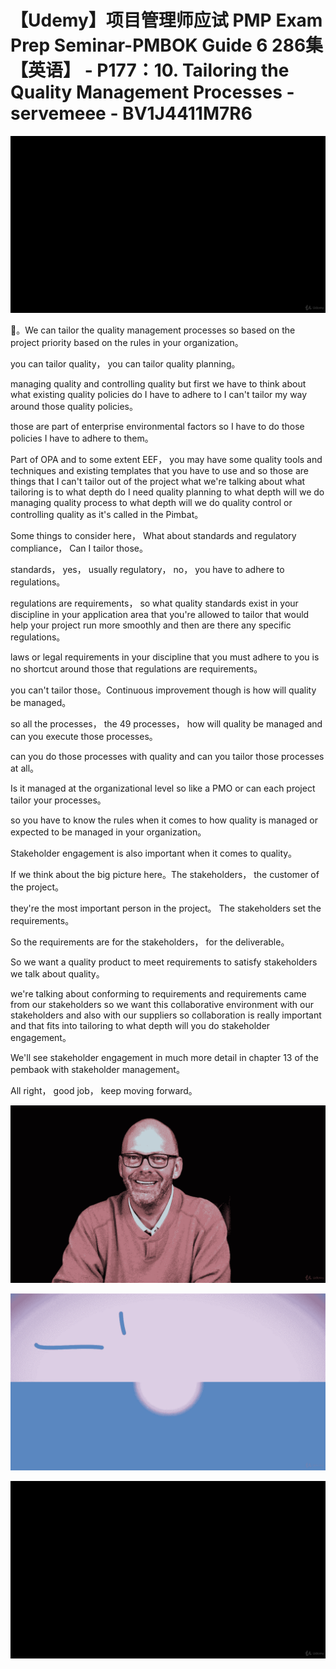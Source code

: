 # 【Udemy】项目管理师应试 PMP Exam Prep Seminar-PMBOK Guide 6  286集【英语】 - P177：10. Tailoring the Quality Management Processes - servemeee - BV1J4411M7R6

![](img/4549730606aa7f2a8b69fccc81a951fa_0.png)

🎼。We can tailor the quality management processes so based on the project priority based on the rules in your organization。

 you can tailor quality， you can tailor quality planning。

 managing quality and controlling quality but first we have to think about what existing quality policies do I have to adhere to I can't tailor my way around those quality policies。

 those are part of enterprise environmental factors so I have to do those policies I have to adhere to them。

Part of OPA and to some extent EEF， you may have some quality tools and techniques and existing templates that you have to use and so those are things that I can't tailor out of the project what we're talking about what tailoring is to what depth do I need quality planning to what depth will we do managing quality process to what depth will we do quality control or controlling quality as it's called in the Pimbat。

Some things to consider here， What about standards and regulatory compliance， Can I tailor those。

 standards， yes， usually regulatory， no， you have to adhere to regulations。

 regulations are requirements， so what quality standards exist in your discipline in your application area that you're allowed to tailor that would help your project run more smoothly and then are there any specific regulations。

 laws or legal requirements in your discipline that you must adhere to you is no shortcut around those that regulations are requirements。

 you can't tailor those。Continuous improvement though is how will quality be managed。

 so all the processes， the 49 processes， how will quality be managed and can you execute those processes。

 can you do those processes with quality and can you tailor those processes at all。

Is it managed at the organizational level so like a PMO or can each project tailor your processes。

 so you have to know the rules when it comes to how quality is managed or expected to be managed in your organization。

Stakeholder engagement is also important when it comes to quality。

If we think about the big picture here。The stakeholders， the customer of the project。

 they're the most important person in the project。 The stakeholders set the requirements。

 So the requirements are for the stakeholders， for the deliverable。

So we want a quality product to meet requirements to satisfy stakeholders we talk about quality。

 we're talking about conforming to requirements and requirements came from our stakeholders so we want this collaborative environment with our stakeholders and also with our suppliers so collaboration is really important and that fits into tailoring to what depth will you do stakeholder engagement。

We'll see stakeholder engagement in much more detail in chapter 13 of the pembaok with stakeholder management。

All right， good job， keep moving forward。

![](img/4549730606aa7f2a8b69fccc81a951fa_2.png)

![](img/4549730606aa7f2a8b69fccc81a951fa_3.png)

![](img/4549730606aa7f2a8b69fccc81a951fa_4.png)